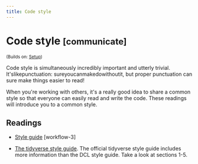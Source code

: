 ```yaml
---
title: Code style
---
```


<!-- Generated automatically from code-style.yml. Do not edit by hand -->

# Code style <small class='communicate'>[communicate]</small>
<small>(Builds on: [Setup](setup.md))</small>

Code style is simultaneously incredibly important and utterly trivial.
It'slikepunctuation: sureyoucanmakedowithoutit, but proper punctuation
can sure make things easier to read!

When you're working with others, it's a really good idea to share a common
style so that everyone can easily read and write the code. These readings will
introduce you to a common style.

## Readings

  * [Style guide](https://dcl-workflow.stanford.edu/style-guide.html) [workflow-3]

  * [The tidyverse style guide](http://style.tidyverse.org).
    The official tidyverse style guide includes more information than the DCL
    style guide. Take a look at sections 1-5.


